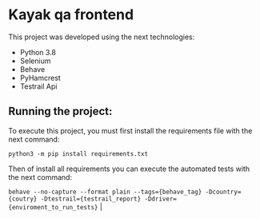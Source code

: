 # Kayak qa frontend

This project was developed using the next technologies:

- Python 3.8
- Selenium
- Behave
- PyHamcrest
- Testrail Api

## Running the project:

To execute this project, you must first install the requirements file with the next command:

`python3 -m pip install requirements.txt`

Then of install all requirements you can execute the automated tests with the next command:

`behave --no-capture --format plain --tags={behave_tag} -Dcountry={coutry} -Dtestrail={testrail_report} -Ddriver={enviroment_to_run_tests}`
|


